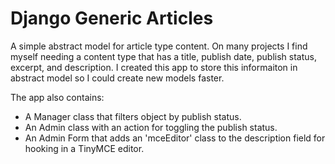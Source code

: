 Django Generic Articles
=======================
A simple abstract model for article type content.
On many projects I find myself needing a content type that has a title, publish date, publish status, excerpt, and description.
I created this app to store this informaiton in abstract model so I could create new models faster.

The app also contains: 

* A Manager class that filters object by publish status.
* An Admin class with an action for toggling the publish status.
* An Admin Form that adds an 'mceEditor' class to the description field for hooking in a TinyMCE editor.
